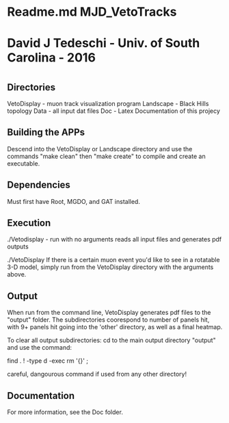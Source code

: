 # Readme.md  MJD_VetoTracks
#
#  David J Tedeschi - Univ. of South Carolina - 2016
#

Directories
------------

VetoDisplay - muon track visualization program
Landscape - Black Hills topology 
Data - all input dat files 
Doc -  Latex Documentation of this projecy


Building the APPs
------------------
 
Descend into the VetoDisplay or Landscape directory and use the commands 
"make clean" then "make create" to compile and create an executable. 

Dependencies
-------------
Must first have Root, MGDO, and GAT installed. 

Execution
---------
./Vetodisplay - run with no arguments reads all input files and generates pdf outputs

./VetoDisplay <runNumber> <eventCount>
If there is a certain muon event you'd like to see in a rotatable 3-D model, simply run from the VetoDisplay directory 
with the arguments above.


Output
------
When run from the command line, VetoDisplay generates pdf files to the "output" folder. 
The subdirectories coorespond to number of panels hit, with 9+ panels hit going into the 'other' directory, 
as well as a final heatmap.

To clear all output subdirectories:
cd to the main output directory "output" and use the command:

find . ! -type d -exec rm '{}' \;

careful, dangourous command if used from any other directory!



Documentation
--------------
For more information, see the Doc folder.

